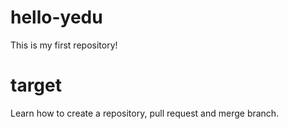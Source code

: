 # hello-yedu
This is my first repository!
# target
Learn how to create a repository, pull request and merge branch.
